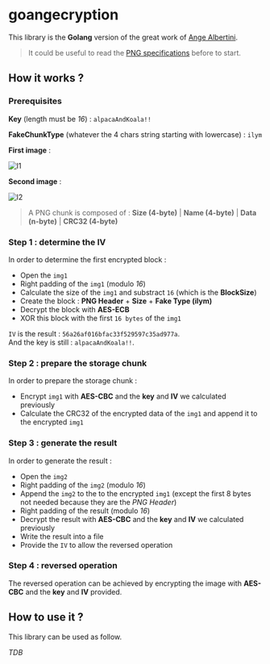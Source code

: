 # goangecryption

This library is the **Golang** version of the great work of [Ange Albertini](https://corkami.github.io/).  

> It could be useful to read the [PNG specifications](http://www.libpng.org/pub/png/spec/1.2/PNG-Contents.html) before to start.

## How it works ?

### Prerequisites

**Key** (length must be *16*) : `alpacaAndKoala!!`

**FakeChunkType** (whatever the 4 chars string starting with lowercase) : `ilym`

**First image** :

![I1](https://github.com/fallais/goangecryption/blob/master/example/alpaca.png)

**Second image** :

![I2](https://github.com/fallais/goangecryption/blob/master/example/koala.png)

> A PNG chunk is composed of : **Size (4-byte)** | **Name (4-byte)** | **Data (n-byte)** | **CRC32 (4-byte)**

### Step 1 : determine the IV

In order to determine the first encrypted block :

- Open the `img1`
- Right padding of the `img1` (modulo *16*)
- Calculate the size of the `img1` and substract `16` (which is the **BlockSize**)
- Create the block : **PNG Header** +  **Size** + **Fake Type (ilym)**
- Decrypt the block with **AES-ECB**
- XOR this block with the first `16 bytes` of the `img1`

`IV` is the result : `56a26af016bfac33f529597c35ad977a`.  
And the key is still : `alpacaAndKoala!!`.

### Step 2 : prepare the storage chunk

In order to prepare the storage chunk :

- Encrypt `img1` with **AES-CBC** and the **key** and **IV** we calculated previously
- Calculate the CRC32 of the encrypted data of the `img1` and append it to the encrypted `img1`

### Step 3 : generate the result

In order to generate the result :

- Open the `img2`
- Right padding of the `img2` (modulo *16*)
- Append the `img2` to the to the encrypted `img1` (except the first 8 bytes not needed because they are the *PNG Header*)
- Right padding of the result (modulo *16*)
- Decrypt the result with **AES-CBC** and the **key** and **IV** we calculated previously
- Write the result into a file
- Provide the `IV` to allow the reversed operation

### Step 4 : reversed operation

The reversed operation can be achieved by encrypting the image with **AES-CBC** and the **key** and **IV** provided.

## How to use it ?

This library can be used as follow.

*TDB*